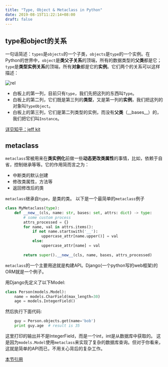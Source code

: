 ```yaml
---
title: "Type, Object & Metaclass in Python"
date: 2019-08-15T11:22:14+08:00
draft: false
---
```


## type和object的关系

一句话简述：`types`是`objects`的一个子类，`objects`是`type`的一个实例。在Python的世界中，`object`是**类父子关系**的顶端，所有的数据类型的**父类**都是它；`type`是**类型实例关系**的顶端，所有**对象**都是它的**实例**。它们两个的关系可以这样描述：

![rel](https://pic1.zhimg.com/80/ca54cfa2cc510d2dcc40e3cc7fb2e051_1440w.jpg?source=1940ef5c)

- 白板上的第一列，目前只有`type`，我们先把这列的东西叫`Type`。
- 白板上的第二列，它们既是第三列的**类型**，又是第一列的**实例**，我们把这列的对象叫`TypeObject`。
- 白板上的第三列，它们是第二列类型的实例，而没有**父类**（\_\_bases\_\_）的，我们把它们叫`Instance`。


[详见知乎：jeff kit](https://www.zhihu.com/question/38791962/answer/78172929)

## metaclass

`metaclass`常被用来在**类实例化**前做一些**动态更改类属性**的事情，比如，依赖于自省，控制继承等等。它的作用简而言之为：
- 中断类的默认创建
- 修改类属性，方法等
- 返回修改后的类

`metaclass`继承自`type`，是类的类。
以下是一个最简单的`metaclass`例子

```python
class MyMetaclass(type):
    def __new__(cls, name: str, bases: set, attrs: dict) -> type:
        # some custom process
        attrs_processed = {}
        for name, val in attrs.items():
            if not name.startswith('__'):
                uppercase_attr[name.upper()] = val
            else:
                uppercase_attr[name] = val
        
        return super().__new__(cls, name, bases, attrs_processed)
```

`metaclass`的一个主要用途就是构建API。Django(一个python写的web框架)的ORM就是一个例子。

用Django先定义了以下Model:
```python
class Person(models.Model):
    name = models.CharField(max_length=30)
    age = models.IntegerField()
```
然后执行下面代码:
```python
    guy = Person.objects.get(name='bob')
    print guy.age  # result is 35
```
这里打印的输出并不是IntegerField，而是一个int，int是从数据库中获取的。
这是因为`models.Model`使用`metaclass`来实现了复杂的数据库查询。但对于你看来，这就是简单的API而已，不用关心背后的复杂工作。

[本节引用](https://segmentfault.com/a/1190000007255412#:~:text=%E8%87%AA%E5%AE%9A%E4%B9%89metaclass,%E4%BD%BF%E7%94%A8%E5%AE%83%E6%9D%A5%E5%88%9B%E9%80%A0%E7%B1%BB%E3%80%82)